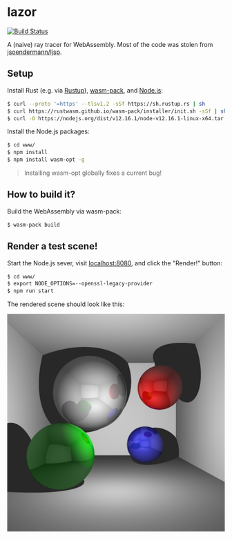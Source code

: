 # lazor
[![Build Status](https://github.com/patrickp89/lazor/actions/workflows/build.yml/badge.svg)](https://github.com/patrickp89/lazor/actions/workflows/build.yml)

A (naive) ray tracer for WebAssembly. Most of the code was stolen from [jsoendermann/ljsp](https://github.com/jsoendermann/ljsp).

## Setup
Install Rust (e.g. via [Rustup](https://www.rust-lang.org/tools/install)),
[wasm-pack](https://rustwasm.github.io/wasm-pack/installer/), and [Node.js](https://nodejs.org/en/):
```bash
$ curl --proto '=https' --tlsv1.2 -sSf https://sh.rustup.rs | sh
$ curl https://rustwasm.github.io/wasm-pack/installer/init.sh -sSf | sh
$ curl -O https://nodejs.org/dist/v12.16.1/node-v12.16.1-linux-x64.tar.xz && tar xf node*
```

Install the Node.js packages:
```bash
$ cd www/
$ npm install
$ npm install wasm-opt -g
```

> Installing wasm-opt globally fixes a current bug!

## How to build it?
Build the WebAssembly via wasm-pack:
```bash
$ wasm-pack build
```

## Render a test scene!
Start the Node.js sever, visit [localhost:8080](http://localhost:8080/), and click the "Render!" button:
```bash
$ cd www/
$ export NODE_OPTIONS=--openssl-legacy-provider
$ npm run start
```

The rendered scene should look like this:

![ray_traced_spheres](doc/ray_traced_spheres.png)
